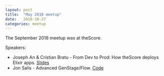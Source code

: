 ```yaml
---
layout: post
title:  "May 2018 meetup"
date:   2018-10-27
categories: meetup
---
```

The September 2018 meetup was at theScore.

Speakers:
* Joseph An & Cristian Bratu - From Dev to Prod: How theScore deploys Elixir apps. [Slides](https://www.slideshare.net/JosephAn1/from-dev-to-prod-how-thescore-deploys-elixir-applications)
* Jon Salis - Advanced GenStage/Flow. [Code](https://github.com/Sailias/genstage_flow_performance)
